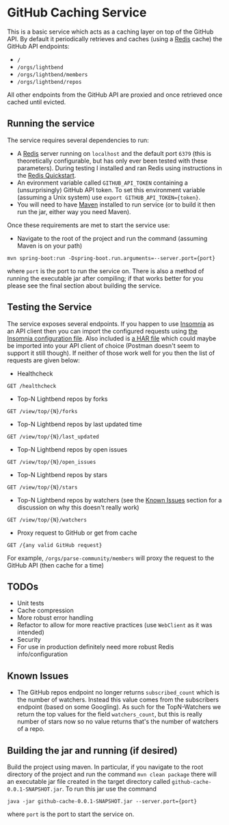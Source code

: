 # GitHub Caching Service
This is a basic service which acts as a caching layer on top of the GitHub API. By default it periodically retrieves
and caches (using a [Redis](https://redis.io/) cache) the GitHub API endpoints:
- `/`
- `/orgs/lightbend`
- `/orgs/lightbend/members`
- `/orgs/lightbend/repos`

All other endpoints from the GitHub API are proxied and once retrieved once cached until evicted.

## Running the service
The service requires several dependencies to run:
- A [Redis](https://redis.io/) server running on `localhost` and the default port `6379` (this is theoretically configurable, but has only 
ever been tested with these parameters). 
During testing I installed and ran Redis using instructions in the [Redis Quickstart](https://redis.io/topics/quickstart). 
- An evironment variable called `GITHUB_API_TOKEN` containing a (unsurprisingly) GitHub API token. To set this environment
variable (assuming a Unix system) use `export GITHUB_API_TOKEN={token}`.
- You will need to have [Maven](https://maven.apache.org/install.html) installed to run service (or to build it then run the jar,
either way you need Maven).

Once these requirements are met to start the service use:
- Navigate to the root of the project and run the command (assuming Maven is on your path)
```
mvn spring-boot:run -Dspring-boot.run.arguments=--server.port={port}
```
where `port` is the port to run the service on. There is also a method of running the executable
jar after compiling; if that works better for you please see the final section about building the service.

## Testing the Service
The service exposes several endpoints. If you happen to use  [Insomnia](https://insomnia.rest/) as an API client then
you can import the configured requests using [the Insomnia configuration file](GitHubCache-Insomnia-Config.json). Also
included is [a HAR file](GitHubCache-Config.har) which could maybe be imported into your API client of choice (Postman
doesn't seem to support it still though). If neither of those work well for you then the list of requests are given below:
- Healthcheck
```
GET /healthcheck
```

- Top-N Lightbend repos by forks
```
GET /view/top/{N}/forks
```

- Top-N Lightbend repos by last updated time
```
GET /view/top/{N}/last_updated
```

- Top-N Lightbend repos by open issues
```
GET /view/top/{N}/open_issues
```

- Top-N Lightbend repos by stars
```
GET /view/top/{N}/stars
```

- Top-N Lightbend repos by watchers (see the [Known Issues](#known-issues) section for a discussion on why this 
doesn't really work)
```
GET /view/top/{N}/watchers
```

- Proxy request to GitHub or get from cache
```
GET /{any valid GitHub request}
```
For example, `/orgs/parse-community/members` will proxy the request to the GitHub API (then cache for a time) 

## TODOs
- Unit tests
- Cache compression
- More robust error handling
- Refactor to allow for more reactive practices (use `WebClient` as it was intended)
- Security
- For use in production definitely need more robust Redis info/configuration

## Known Issues
- The GitHub repos endpoint no longer returns `subscribed_count` which is the number of watchers. Instead this
value comes from the subscribers endpoint (based on some Googling). As such for the TopN-Watchers we return the top values for
the field `watchers_count`, but this is really number of stars now so no value returns that's the number
of watchers of a repo.

## Building the jar and running (if desired)
Build the project using maven. In particular, if you navigate to the root directory of the project and
run the command `mvn clean package` there will an executable jar file created in the target directory
called `github-cache-0.0.1-SNAPSHOT.jar`. To run this jar use the command
```
java -jar github-cache-0.0.1-SNAPSHOT.jar --server.port={port}
```
where `port` is the port to start the service on.